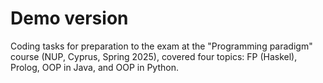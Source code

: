 # Demo version

Coding tasks for preparation to the exam at the "Programming paradigm" course (NUP, Cyprus, Spring 2025), covered four topics: FP (Haskel), Prolog, OOP in Java, and OOP in Python.
